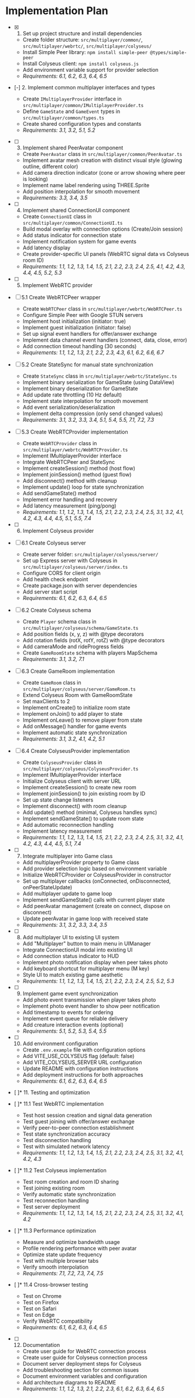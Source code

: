 # Implementation Plan

- [x] 1. Set up project structure and install dependencies





  - Create folder structure: `src/multiplayer/common/`, `src/multiplayer/webrtc/`, `src/multiplayer/colyseus/`
  - Install Simple Peer library: `npm install simple-peer @types/simple-peer`
  - Install Colyseus client: `npm install colyseus.js`
  - Add environment variable support for provider selection
  - _Requirements: 6.1, 6.2, 6.3, 6.4, 6.5_

- [-] 2. Implement common multiplayer interfaces and types



  - Create `IMultiplayerProvider` interface in `src/multiplayer/common/IMultiplayerProvider.ts`
  - Define `GameState` and `GameEvent` types in `src/multiplayer/common/types.ts`
  - Create shared configuration types and constants
  - _Requirements: 3.1, 3.2, 5.1, 5.2_

- [ ] 3. Implement shared PeerAvatar component

  - Create `PeerAvatar` class in `src/multiplayer/common/PeerAvatar.ts`
  - Implement avatar mesh creation with distinct visual style (glowing outline, different color)
  - Add camera direction indicator (cone or arrow showing where peer is looking)
  - Implement name label rendering using THREE.Sprite
  - Add position interpolation for smooth movement
  - _Requirements: 3.3, 3.4, 3.5_

- [ ] 4. Implement shared ConnectionUI component
  - Create `ConnectionUI` class in `src/multiplayer/common/ConnectionUI.ts`
  - Build modal overlay with connection options (Create/Join session)
  - Add status indicator for connection state
  - Implement notification system for game events
  - Add latency display
  - Create provider-specific UI panels (WebRTC signal data vs Colyseus room ID)
  - _Requirements: 1.1, 1.2, 1.3, 1.4, 1.5, 2.1, 2.2, 2.3, 2.4, 2.5, 4.1, 4.2, 4.3, 4.4, 4.5, 5.2, 5.3_

- [ ] 5. Implement WebRTC provider
- [ ] 5.1 Create WebRTCPeer wrapper
  - Create `WebRTCPeer` class in `src/multiplayer/webrtc/WebRTCPeer.ts`
  - Configure Simple Peer with Google STUN servers
  - Implement host initialization (initiator: true)
  - Implement guest initialization (initiator: false)
  - Set up signal event handlers for offer/answer exchange
  - Implement data channel event handlers (connect, data, close, error)
  - Add connection timeout handling (30 seconds)
  - _Requirements: 1.1, 1.2, 1.3, 2.1, 2.2, 2.3, 4.3, 6.1, 6.2, 6.6, 6.7_

- [ ] 5.2 Create StateSync for manual state synchronization
  - Create `StateSync` class in `src/multiplayer/webrtc/StateSync.ts`
  - Implement binary serialization for GameState (using DataView)
  - Implement binary deserialization for GameState
  - Add update rate throttling (10 Hz default)
  - Implement state interpolation for smooth movement
  - Add event serialization/deserialization
  - Implement delta compression (only send changed values)
  - _Requirements: 3.1, 3.2, 3.3, 3.4, 5.1, 5.4, 5.5, 7.1, 7.2, 7.3_

- [ ] 5.3 Create WebRTCProvider implementation
  - Create `WebRTCProvider` class in `src/multiplayer/webrtc/WebRTCProvider.ts`
  - Implement IMultiplayerProvider interface
  - Integrate WebRTCPeer and StateSync
  - Implement createSession() method (host flow)
  - Implement joinSession() method (guest flow)
  - Add disconnect() method with cleanup
  - Implement update() loop for state synchronization
  - Add sendGameState() method
  - Implement error handling and recovery
  - Add latency measurement (ping/pong)
  - _Requirements: 1.1, 1.2, 1.3, 1.4, 1.5, 2.1, 2.2, 2.3, 2.4, 2.5, 3.1, 3.2, 4.1, 4.2, 4.3, 4.4, 4.5, 5.1, 5.5, 7.4_

- [ ] 6. Implement Colyseus provider
- [ ] 6.1 Create Colyseus server
  - Create server folder: `src/multiplayer/colyseus/server/`
  - Set up Express server with Colyseus in `src/multiplayer/colyseus/server/index.ts`
  - Configure CORS for client origin
  - Add health check endpoint
  - Create package.json with server dependencies
  - Add server start script
  - _Requirements: 6.1, 6.2, 6.3, 6.4, 6.5_

- [ ] 6.2 Create Colyseus schema
  - Create `Player` schema class in `src/multiplayer/colyseus/schema/GameState.ts`
  - Add position fields (x, y, z) with @type decorators
  - Add rotation fields (rotX, rotY, rotZ) with @type decorators
  - Add cameraMode and rideProgress fields
  - Create `GameRoomState` schema with players MapSchema
  - _Requirements: 3.1, 3.2, 7.1_

- [ ] 6.3 Create GameRoom implementation
  - Create `GameRoom` class in `src/multiplayer/colyseus/server/GameRoom.ts`
  - Extend Colyseus Room with GameRoomState
  - Set maxClients to 2
  - Implement onCreate() to initialize room state
  - Implement onJoin() to add player to state
  - Implement onLeave() to remove player from state
  - Add onMessage() handler for game events
  - Implement automatic state synchronization
  - _Requirements: 3.1, 3.2, 4.1, 4.2, 5.1_

- [ ] 6.4 Create ColyseusProvider implementation
  - Create `ColyseusProvider` class in `src/multiplayer/colyseus/ColyseusProvider.ts`
  - Implement IMultiplayerProvider interface
  - Initialize Colyseus client with server URL
  - Implement createSession() to create new room
  - Implement joinSession() to join existing room by ID
  - Set up state change listeners
  - Implement disconnect() with room cleanup
  - Add update() method (minimal, Colyseus handles sync)
  - Implement sendGameState() to update room state
  - Add automatic reconnection handling
  - Implement latency measurement
  - _Requirements: 1.1, 1.2, 1.3, 1.4, 1.5, 2.1, 2.2, 2.3, 2.4, 2.5, 3.1, 3.2, 4.1, 4.2, 4.3, 4.4, 4.5, 5.1, 7.4_

- [ ] 7. Integrate multiplayer into Game class
  - Add multiplayerProvider property to Game class
  - Add provider selection logic based on environment variable
  - Initialize WebRTCProvider or ColyseusProvider in constructor
  - Set up multiplayer callbacks (onConnected, onDisconnected, onPeerStateUpdate)
  - Add multiplayer update to game loop
  - Implement sendGameState() calls with current player state
  - Add peerAvatar management (create on connect, dispose on disconnect)
  - Update peerAvatar in game loop with received state
  - _Requirements: 3.1, 3.2, 3.3, 3.4, 3.5_

- [ ] 8. Add multiplayer UI to existing UI system
  - Add "Multiplayer" button to main menu in UIManager
  - Integrate ConnectionUI modal into existing UI
  - Add connection status indicator to HUD
  - Implement photo notification display when peer takes photo
  - Add keyboard shortcut for multiplayer menu (M key)
  - Style UI to match existing game aesthetic
  - _Requirements: 1.1, 1.2, 1.3, 1.4, 1.5, 2.1, 2.2, 2.3, 2.4, 2.5, 5.2, 5.3_

- [ ] 9. Implement game event synchronization
  - Add photo event transmission when player takes photo
  - Implement photo event handler to show peer notification
  - Add timestamp to events for ordering
  - Implement event queue for reliable delivery
  - Add creature interaction events (optional)
  - _Requirements: 5.1, 5.2, 5.3, 5.4, 5.5_

- [ ] 10. Add environment configuration
  - Create `.env.example` file with configuration options
  - Add VITE_USE_COLYSEUS flag (default: false)
  - Add VITE_COLYSEUS_SERVER URL configuration
  - Update README with configuration instructions
  - Add deployment instructions for both approaches
  - _Requirements: 6.1, 6.2, 6.3, 6.4, 6.5_

- [ ]* 11. Testing and optimization
- [ ]* 11.1 Test WebRTC implementation
  - Test host session creation and signal data generation
  - Test guest joining with offer/answer exchange
  - Verify peer-to-peer connection establishment
  - Test state synchronization accuracy
  - Test disconnection handling
  - Test with simulated network latency
  - _Requirements: 1.1, 1.2, 1.3, 1.4, 1.5, 2.1, 2.2, 2.3, 2.4, 2.5, 3.1, 3.2, 4.1, 4.2, 4.3_

- [ ]* 11.2 Test Colyseus implementation
  - Test room creation and room ID sharing
  - Test joining existing room
  - Verify automatic state synchronization
  - Test reconnection handling
  - Test server deployment
  - _Requirements: 1.1, 1.2, 1.3, 1.4, 1.5, 2.1, 2.2, 2.3, 2.4, 2.5, 3.1, 3.2, 4.1, 4.2_

- [ ]* 11.3 Performance optimization
  - Measure and optimize bandwidth usage
  - Profile rendering performance with peer avatar
  - Optimize state update frequency
  - Test with multiple browser tabs
  - Verify smooth interpolation
  - _Requirements: 7.1, 7.2, 7.3, 7.4, 7.5_

- [ ]* 11.4 Cross-browser testing
  - Test on Chrome
  - Test on Firefox
  - Test on Safari
  - Test on Edge
  - Verify WebRTC compatibility
  - _Requirements: 6.1, 6.2, 6.3, 6.4, 6.5_

- [ ] 12. Documentation
  - Create user guide for WebRTC connection process
  - Create user guide for Colyseus connection process
  - Document server deployment steps for Colyseus
  - Add troubleshooting section for common issues
  - Document environment variables and configuration
  - Add architecture diagrams to README
  - _Requirements: 1.1, 1.2, 1.3, 2.1, 2.2, 2.3, 6.1, 6.2, 6.3, 6.4, 6.5_
